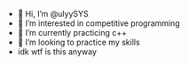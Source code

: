 - 👋 Hi, I’m @ulyySYS
- 👀 I’m interested in competitive programming
- 🌱 I’m currently practicing c++
- 💞️ I’m looking to practice my skills
- idk wtf is this anyway

<!---
ulyySYS/ulyySYS is a ✨ special ✨ repository because its `README.md` (this file) appears on your GitHub profile.
You can click the Preview link to take a look at your changes.
--->
